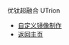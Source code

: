 <div class="sidebar_title icon-product__ucloudstack">优钛超融合 UTrion</div>

* [自定义镜像制作](/UCloudStack/utrion/README.md)
* [返回主页](/UCloudStack/README.md)

